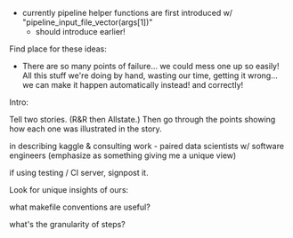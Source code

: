 - currently pipeline helper functions are first introduced w/ "pipeline_input_file_vector(args[1])"
	+ should introduce earlier!



Find place for these ideas:

- There are so many points of failure... we could mess one up so easily! All this stuff we're doing by hand, wasting our time, getting it wrong... we can make it happen automatically instead! and correctly!


Intro:

Tell two stories. (R&R then Allstate.)
Then go through the points showing how each one was illustrated in the story.

in describing kaggle & consulting work - paired data scientists w/ software engineers (emphasize as something giving me a unique view)


if using testing / CI server, signpost it.


Look for unique insights of ours:

what makefile conventions are useful?

what's the granularity of steps?
